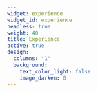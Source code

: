```yaml
---
widget: experience
widget_id: experience
headless: true
weight: 40
title: Experience
active: true
design:
  columns: "1"
  background:
    text_color_light: false
    image_darken: 0
---
```

